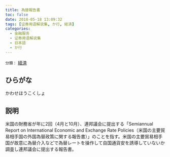 ```yaml
---
title: 為替報告書
toc: false
date: 2018-05-18 13:09:32
tags: [证券用语解说集, か行, 経済]
categories:
  - 金融服务
  - 证券用语解说集
  - 日本語
  - か行
---
```


`分類：` [経済](/tags/経済/)

## ひらがな

かわせほうこくしょ

## 説明

米国の財務省が年に2回（4月と10月）、連邦議会に提出する「Semiannual Report on International Economic and Exchange Rate Policies（米国の主要貿易相手国の外国為替政策に関する報告書）」のことを指す。米国の主要貿易相手国が故意に為替介入などで為替レートを操作して自国通貨安を誘導していないか調査し連邦議会に提出する報告書。
